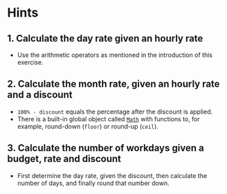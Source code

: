 # Hints

## 1. Calculate the day rate given an hourly rate

- Use the arithmetic operators as mentioned in the introduction of this exercise.

## 2. Calculate the month rate, given an hourly rate and a discount

- `100% - discount` equals the percentage after the discount is applied.
- There is a built-in global object called [`Math`][ref-math-object] with functions to, for example, round-down (`floor`) or round-up (`ceil`).

[ref-math-object]: https://developer.mozilla.org/en-US/docs/Web/JavaScript/Reference/Global_Objects/Math

## 3. Calculate the number of workdays given a budget, rate and discount

- First determine the day rate, given the discount, then calculate the number of days, and finally round that number down.

